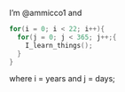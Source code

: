 I’m @ammicco1 and 

```c
for(i = 0; i < 22; i++){
  for(j = 0; j < 365; j++;{
    I_learn_things();
  }
} 
```

where i = years and j = days;

